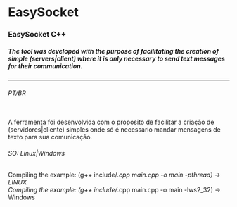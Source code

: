 # EasySocket
### EasySocket C++
##### The tool was developed with the purpose of facilitating the creation of simple (servers|client) where it is only necessary to send text messages for their communication.
__________________________________________________________________________________________________________________________________
###### PT/BR
<br> A ferramenta foi desenvolvida com o proposito de facilitar a criação de (servidores|cliente) simples onde só é necessario mandar mensagens de texto para sua comunicação.

###### SO: Linux|Windows
Compiling the example: (g++ include/*.cpp main.cpp -o main -pthread) -> LINUX<br>
Compiling the example: (g++ include/*.cpp main.cpp -o main -lws2_32) -> Windows<br>
